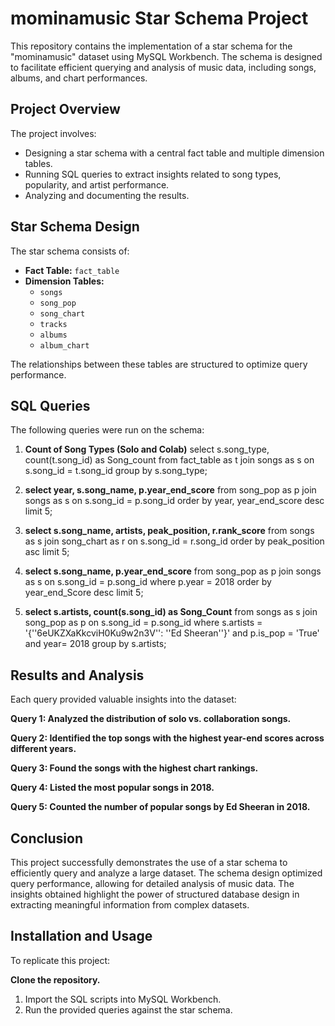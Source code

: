 # mominamusic Star Schema Project

This repository contains the implementation of a star schema for the "mominamusic" dataset using MySQL Workbench. The schema is designed to facilitate efficient querying and analysis of music data, including songs, albums, and chart performances.

## Project Overview

The project involves:
- Designing a star schema with a central fact table and multiple dimension tables.
- Running SQL queries to extract insights related to song types, popularity, and artist performance.
- Analyzing and documenting the results.

## Star Schema Design

The star schema consists of:
- **Fact Table:** `fact_table`
- **Dimension Tables:** 
  - `songs`
  - `song_pop`
  - `song_chart`
  - `tracks`
  - `albums`
  - `album_chart`

The relationships between these tables are structured to optimize query performance.

## SQL Queries

The following queries were run on the schema:
1. **Count of Song Types (Solo and Colab)**
   select s.song_type, count(t.song_id) as Song_count
   from fact_table as t
   join songs as s
   on s.song_id = t.song_id
   group by s.song_type;

2. **select year, s.song_name, p.year_end_score**
   from song_pop as p
   join songs as s
   on s.song_id = p.song_id 
   order by year, year_end_score desc
   limit 5;
 
3. **select s.song_name, artists, peak_position, r.rank_score**
   from songs as s
   join song_chart as r 
   on s.song_id = r.song_id
   order by peak_position asc
   limit 5;

4. **select s.song_name,  p.year_end_score**
   from song_pop as p
   join songs as s
   on s.song_id = p.song_id
   where p.year = 2018
   order by year_end_Score desc
   limit 5;

5. **select s.artists, count(s.song_id) as Song_Count**
   from songs as s
   join song_pop as p on s.song_id = p.song_id
   where s.artists = '{''6eUKZXaKkcviH0Ku9w2n3V'': ''Ed Sheeran''}' and p.is_pop = 'True' and year= 2018
   group by s.artists;

## Results and Analysis
Each query provided valuable insights into the dataset:

**Query 1: Analyzed the distribution of solo vs. collaboration songs.**

**Query 2: Identified the top songs with the highest year-end scores across different years.**

**Query 3: Found the songs with the highest chart rankings.**

**Query 4: Listed the most popular songs in 2018.**

**Query 5: Counted the number of popular songs by Ed Sheeran in 2018.**

## Conclusion
This project successfully demonstrates the use of a star schema to efficiently query and analyze a large dataset. The schema design optimized query performance, allowing for detailed analysis of music data. The insights obtained highlight the power of structured database design in extracting meaningful information from complex datasets.

## Installation and Usage
To replicate this project:

**Clone the repository.**
1. Import the SQL scripts into MySQL Workbench.
2. Run the provided queries against the star schema.
